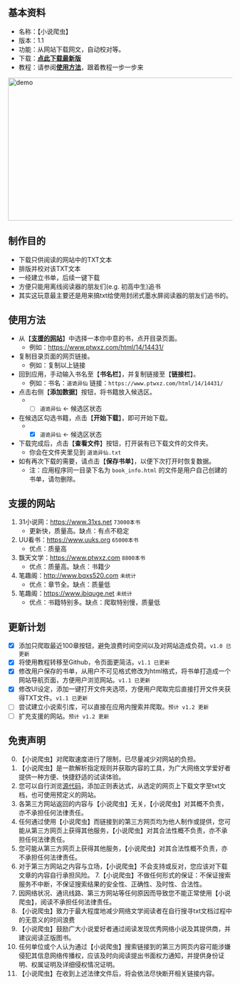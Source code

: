
## **基本资料**
* 名称：【小说爬虫】
* 版本：1.1
* 功能：从网站下载网文，自动校对等。
* 下载：[**点此下载最新版**](https://github.com/Henryyy-Hung/Web-Crawler-of-Chinese-Fiction/blob/main/%E5%B0%8F%E8%AF%B4%E7%88%AC%E8%99%ABv1.1.exe?raw=true)
* 教程：请参阅[**使用方法**](#使用方法)，跟着教程一步一步来

<img src="https://user-images.githubusercontent.com/78750074/179153333-c544e2c9-b499-43d4-96a2-79edf1a1ee0c.jpg" alt="demo" width="640" height="320" />

## **制作目的**
* 下载只供阅读的网站中的TXT文本
* 排版并校对该TXT文本
* 一经建立书单，后续一键下载
* 方便只能用离线阅读器的朋友们(e.g. 初高中生)追书
* 其实这玩意最主要还是用来搞txt给使用封闭式墨水屏阅读器的朋友们追书的。

## **使用方法**
* 从【[**支援的网站**](#支援的网站 "Goto 支援的网站")】中选择一本你中意的书，点开目录页面。
    * 例如：https://www.ptwxz.com/html/14/14431/
* 复制目录页面的网页链接。
    * 例如：复制以上链接
* 回到应用，手动输入书名至【**书名栏**】，并复制链接至【**链接栏**】。
    * 例如：书名：`道诡异仙` 链接：`https://www.ptwxz.com/html/14/14431/`
* 点击右侧【**添加数据**】按钮，将书籍放入候选区。
    * - [ ] `道诡异仙` <- 候选区状态
* 在候选区勾选书籍，点击【**开始下载**】，即可开始下载。
    * - [X] `道诡异仙` <- 候选区状态
* 下载完成后，点击【**查看文件**】按钮，打开装有已下载文件的文件夹。
    * 你会在文件夹里见到 `道诡异仙.txt`
* 如有再次下载的需要，请点击【**保存书单**】，以便下次打开时恢复数据。
    * 注：应用程序同一目录下名为 `book_info.html` 的文件是用户自己创建的书单，请勿删除。

## **支援的网站**
1. 31小说网：https://www.31xs.net `73000本书`
    * 更新快，质量高。缺点：有点不稳定
2. UU看书：https://www.uuks.org `65000本书`
    * 优点：质量高
3. 飘天文学：https://www.ptwxz.com `8800本书`
    * 优点：质量高。缺点：书籍少
4. 笔趣阁：http://www.bqxs520.com `未统计`
    * 优点：章节全。缺点：质量低
5. 笔趣阁：https://www.ibiquge.net `未统计`
    * 优点：书籍特别多。缺点：爬取特别慢，质量低

## **更新计划**
- [X] 添加只爬取最近100章按钮，避免浪费时间空间以及对网站造成负荷。`v1.0 已更新`
- [X] 将使用教程转移至Github，令页面更简洁。`v1.1 已更新`
- [X] 修改用户保存的书单，从用户不可见格式修改为html格式，将书单打造成一个网站导航页面，方便用户浏览网站。`v1.1 已更新`
- [X] 修改UI设定，添加一键打开文件夹选项，方便用户爬取完后直接打开文件夹获得TXT文件。`v1.1 已更新`
- [ ] 尝试建立小说索引库，可以直接在应用内搜索并爬取。`预计 v1.2 更新`
- [ ] 扩充支援的网站。`预计 v1.2 更新`

## **免责声明**
0. 【小说爬虫】对爬取速度进行了限制，已尽量减少对网站的负担。
1. 【小说爬虫】是一款解析指定规则并获取内容的工具，为广大网络文学爱好者提供一种方便、快捷舒适的试读体验。
2. 您可以自行浏览[源代码](https://github.com/Henryyy-Hung/Web-Spider-of-Chinese-Fiction/blob/main/src/NovelSpider.py)，添加正则表达式，从选定的网页上下载文字至txt文档，也可使用预定义的网站。
3. 各第三方网站返回的内容与【小说爬虫】无关，【小说爬虫】对其概不负责，亦不承担任何法律责任。
4. 任何通过使用【小说爬虫】而链接到的第三方网页均为他人制作或提供，您可能从第三方网页上获得其他服务，【小说爬虫】对其合法性概不负责，亦不承担任何法律责任。
5. 您可能从第三方网页上获得其他服务，【小说爬虫】对其合法性概不负责，亦不承担任何法律责任。
6. 对于第三方网站之内容与立场，【小说爬虫】不会支持或反对，您应该对下载文章的内容自行承担风险。
7.【小说爬虫】不做任何形式的保证：不保证搜索服务不中断，不保证搜索结果的安全性、正确性、及时性、合法性。
8. 因网络状况、通讯线路、第三方网站等任何原因而导致您不能正常使用【小说爬虫】，阅读不承担任何法律责任。
9. 【小说爬虫】致力于最大程度地减少网络文学阅读者在自行搜寻txt文档过程中的无意义的时间浪费
10. 【小说爬虫】鼓励广大小说爱好者通过阅读发现优秀网络小说及其提供商，并建议阅读正版图书。
11. 任何单位或个人认为通过【小说爬虫】搜索链接到的第三方网页内容可能涉嫌侵犯其信息网络传播权，应该及时向阅读提出书面权力通知，并提供身份证明、权属证明及详细侵权情况证明。
12. 【小说爬虫】在收到上述法律文件后，将会依法尽快断开相关链接内容。
